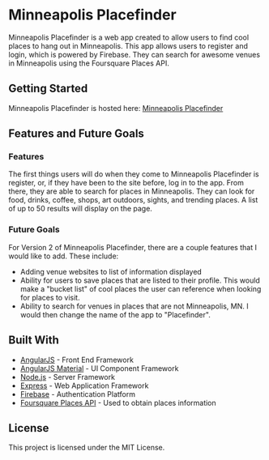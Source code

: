 # Minneapolis Placefinder

Minneapolis Placefinder is a web app created to allow users to find cool places to hang out in Minneapolis. This app allows users to register and login, which is powered by Firebase. They can search for awesome venues in Minneapolis using the Foursquare Places API.

## Getting Started

Minneapolis Placefinder is hosted here: [Minneapolis Placefinder](https://tranquil-bayou-56539.herokuapp.com)

## Features and Future Goals

### Features

The first things users will do when they come to Minneapolis Placefinder is register, or, if they have been to the site before, log in to the app. From there, they are able to search for places in Minneapolis. They can look for food, drinks, coffee, shops, art outdoors, sights, and trending places. A list of up to 50 results will display on the page.

### Future Goals

For Version 2 of Minneapolis Placefinder, there are a couple features that I would like to add. These include:

- Adding venue websites to list of information displayed
- Ability for users to save places that are listed to their profile. This would make a "bucket list" of cool places the user can reference when looking for places to visit.
- Ability to search for venues in places that are not Minneapolis, MN. I would then change the name of the app to "Placefinder".

## Built With

* [AngularJS](https://angularjs.org/) - Front End Framework
* [AngularJS Material](https://material.angularjs.org/latest/) - UI Component Framework
* [Node.js](https://nodejs.org/en/) - Server Framework
* [Express](https://expressjs.com/) - Web Application Framework
* [Firebase](https://firebase.google.com/) - Authentication Platform
* [Foursquare Places API](https://developer.foursquare.com/places-api) - Used to obtain places information

## License

This project is licensed under the MIT License.

